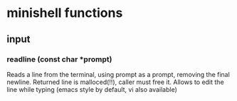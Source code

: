 # minishell functions

## input

### readline (const char *prompt)

Reads a line from the terminal, using prompt as a prompt, removing the final newline. Returned line is malloced(!!), caller must free it. Allows to edit the line while typing (emacs style by default, vi also available)